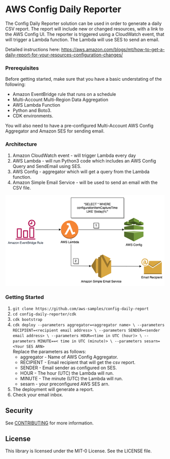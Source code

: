 
# AWS Config Daily Reporter
 
The Config Daily Reporter solution can be used in order to generate a daily CSV report.
The report will include new or changed resources, with a link to the AWS Config UI.
The reporter is triggered using a CloudWatch event, that will trigger a Lambda function. The Lambda will use SES to send an email.

Detailed instructions here: https://aws.amazon.com/blogs/mt/how-to-get-a-daily-report-for-your-resources-configuration-changes/

### Prerequisites
Before getting started, make sure that you have a basic understating of the following:
* Amazon EventBridge rule that runs on a schedule
* Multi-Account Multi-Region Data Aggregation
* AWS Lambda Function
* Python and Boto3.
* CDK environments.  

You will also need to have a pre-configured Multi-Account AWS Config Aggregator and Amazon SES for sending email.


### Architecture
1. Amazon CloudWatch event - will trigger Lambda every day
2. AWS Lambda - will run Python3 code which includes an AWS Config Query and SendEmail using SES.
3. AWS Config - aggregator which will get a query from the Lambda function.
4. Amazon Simple Email Service - will be used to send an email with the CSV file.

![](draw/config-daily-reporter.drawio.png)

### Getting Started


1. ```git clone https://github.com/aws-samples/config-daily-report```
2. ```cd config-daily-reporter/cdk```
3. ```cdk bootstrap```
4. ```cdk deploy --parameters aggregator=<aggregator name> \ --parameters RECIPIENT=<recipient email address> \ --parameters SENDER=<sender email address> \ --parameters HOUR=<time in UTC (hour)> \ --parameters MINUTE==< time in UTC (minute)> \ --parameters sesarn=<Your SES ARN>```  
    Replace the parameters as follows:
    * aggregator - Name of AWS Config Aggregator.
    * RECIPIENT - Email recipient that will get the csv report.
    * SENDER - Email sender as configured on SES.
    * HOUR - The hour (UTC) the Lambda will run.
    * MINUTE - The minute (UTC) the Lambda will run.
    * sesarn - your preconfigured AWS SES arn.
5. The deployment will generate a report.
6. Check your email inbox.



## Security
See [CONTRIBUTING](CONTRIBUTING.md#security-issue-notifications) for more information.

## License
This library is licensed under the MIT-0 License. See the LICENSE file.

